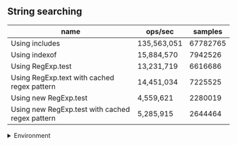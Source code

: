 ## String searching

|name|ops/sec|samples|
|-|-|-|
|Using includes|135,563,051|67782765|
|Using indexof|15,884,570|7942526|
|Using RegExp.test|13,231,719|6616686|
|Using RegExp.text with cached regex pattern|14,451,034|7225525|
|Using new RegExp.test|4,559,621|2280019|
|Using new RegExp.test with cached regex pattern|5,285,915|2644464|


<details>
<summary>Environment</summary>

* __Machine:__ linux x64 | 4 vCPUs | 7.6GB Mem
* __Run:__ Tue Oct 29 2024 19:53:30 GMT+0000 (Coordinated Universal Time)
* __Node:__ `v21.0.0`
</details>

<!--
{"environment":{"platform":"linux","arch":"x64","cpus":4,"totalMemory":7.597877502441406},"benchmarks":[{"name":"Using includes","opsSec":135563051.36516884,"samples":67782765},{"name":"Using indexof","opsSec":15884570.28452155,"samples":7942526},{"name":"Using RegExp.test","opsSec":13231719.464092689,"samples":6616686},{"name":"Using RegExp.text with cached regex pattern","opsSec":14451034.797511393,"samples":7225525},{"name":"Using new RegExp.test","opsSec":4559621.870669596,"samples":2280019},{"name":"Using new RegExp.test with cached regex pattern","opsSec":5285915.282013186,"samples":2644464}]}-->
